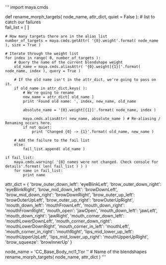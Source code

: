 '''
import maya.cmds

def rename_morph_targets( node_name, attr_dict, quiet = False ):
	# list to catch our failures	
	fail_list = [ ]

	# How many targets there are in the alias list
	number_of_targets = maya.cmds.getAttr( '{0}.weight'.format( node_name ), size = True )

	# Iterate through the weight list
	for index in range( 0, number_of_targets ):
		# Query the name of the current blendshape weight
		old_name = maya.cmds.aliasAttr( '{0}.weight[{1}]'.format( node_name, index ), query = True )

		# If the old name isn't in the attr_dict, we're going to pass on it.
		if old_name in attr_dict.keys( ):
			# We're going to rename
			new_name = attr_dict[ old_name ]
			print 'Found old name: ', index, new_name, old_name
			
			absolute_name = '{0}.weight[{1}]'.format( node_name, index )

			maya.cmds.aliasAttr( new_name, absolute_name ) # Re-aliasing / Renaming occurs here.
			if not quiet:
				print 'Changed {0} -> {1}'.format( old_name, new_name )
				
		# Add the failure to the fail list		
		else:
			fail_list.append( old_name )

	if fail_list:
		maya.cmds.warning( '{0} names were not changed. Check console for details'.format( len( fail_list ) ) )
		for name in fail_list:
			print name

attr_dict = { 'brow_outer_down_left': 'eyeBlinkLeft',
                'brow_outer_down_right': 'eyeBlinkRight',
                'brow_mid_down_left': 'browDownLeft',
                'brow_mid_down_right': 'browDownRight',
                'brow_outer_up_left': 'browOuterUpLeft',
                'brow_outer_up_right': 'browOuterUpRight',
                'mouth_down_left': 'mouthFrownLeft',
                'mouth_down_right': 'mouthFrownRight',
                'mouth_open': 'jawOpen',
                'mouth_down_left': 'jawLeft',
                'mouth_down_right': 'jawRight',
                'mouth_corner_down_left': 'mouthLowerDownLeft',
                'mouth_corner_down_right': 'mouthLowerDownRight', 
                'mouth_corner_in_left': 'mouthLeft',
                'mouth_corner_in_right': 'mouthRight',
                'lips_mid_lower_up_left': 'mouthUpperUpLeft',
                'lips_mid_lower_up_right': 'mouthUpperUpRight',
                'brow_squeeze': 'browInnerUp'  }

node_name = 'CC_Base_Body_ncl1_1'or '' # Name of the blendshapes
rename_morph_targets( node_name, attr_dict )
'''
